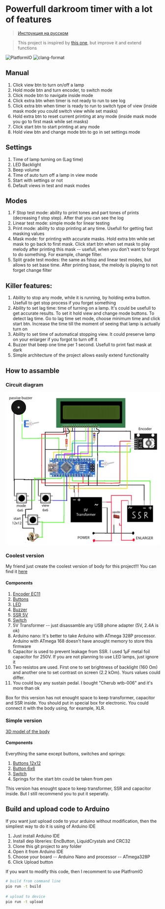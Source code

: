 # Powerfull darkroom timer with a lot of features

> [Инструкция на русском](./README_RU.md)

> This project is inspired by [this one](https://github.com/nikonov1101/kafstop-timer), but improve it and extend functions

![PlatformIO](https://github.com/lo1ol/DarkroomTimer/actions/workflows/platform-io.yml/badge.svg)
![clang-format](https://github.com/lo1ol/DarkroomTimer/actions/workflows/clang-format.yml/badge.svg)

## Manual

1. Click view btn to turn on/off a lamp
2. Hold mode btn and turn encoder, to switch mode
3. Click mode btn to navigate inside mode
4. Click extra btn when timer is not ready to run to see log
5. Click extra btn when timer is ready to run to switch type of view (inside mask mode you could switch view while set masks)
6. Hold extra btn to reset current printing at any mode (inside mask mode you go to first mask while set masks)
7. Click start btn to start printing at any mode
8. Hold view btn and change mode btn to go in set settings mode

## Settings

1. Time of lamp turning on (Lag time)
2. LED Backlight
3. Beep volume
4. Time of auto turn off a lamp in view mode
5. Start with settings or not
6. Default views in test and mask modes

## Modes

1. F Stop test mode: ability to print tones and part tones of prints (decreasing f stop step). After that you can see the log
2. Linear test mode: simple mode for linear testing
3. Print mode: ability to stop printing at any time. Usefull for getting fast masking values
4. Mask mode: for printing with accurate masks. Hold extra btn while set mask to go back to first mask. Click start btn when set mask to play melody after printing this mask -- usefull, when you don't want to forgot to do something. For example, change filter.
5. Split grade test modes: the same as fstop and linear test modes, but allows to set base time. After printing base, the melody is playing to not forget change filter

## Killer features:

1. Ability to stop any mode, while it is running, by holding extra button. Usefull to get stop process if you forget something
2. Ability to set lag time: time of turning on a lamp. It's could be usefull to get accurate results. To set it hold view and change mode buttons. To detect lag time. Go to lag time set mode, choose minimum time and click start btn. Increase the time till the moment of seeing that lamp is actually turn on
3. Ability to set time of automatical stopping view. It could preserve lamp on your enlarger if you forgot to turn off it
4. Buzzer that beep one time per 1 second. Usefull to print fast mask at dark
5. Simple architecture of the project allows easily extend functionality

## How to assamble


### Circuit diagram

![Circuit](./Circuit.jpg)

### Coolest version

My friend just create the coolest version of body for this project!!! You can find it [here](https://www.thingiverse.com/thing:6683466)

#### Components

1. [Encoder EC11](https://sl.aliexpress.ru/p?key=1wDHs4W)
2. [Buttons](https://sl.aliexpress.ru/p?key=SoBfsmF)
3. [LED](https://sl.aliexpress.ru/p?key=tgDHsiN)
4. [Buzzer](https://sl.aliexpress.ru/p?key=XcDHsAE)
5. [SSR 5V](https://sl.aliexpress.ru/p?key=AWDHsN6)
6. [Switch](https://sl.aliexpress.ru/p?key=f3PfsRC)
7. 5V Transformer -- just disassamble any USB phone adapter (5V, 2.4A is ok)
8. Arduino nano: It's better to take Arduino with ATmega 328P processor. Arduino with ATmega 168 doesn't have anought memory to store this firmware
9. Capacitor is used to prevent leakage from SSR. I used 1μF metal foil capacitor for 250V. If you are not planning to use LED lamps, just ignore it
10. Two resistos are used. First one to set brightness of backlight (160 Om) and another one to set contrast on screen (2.2 kOm). Yours values could differ.
11. You could buy any sustain pedal. I bought "Cherub wtb-006" and it's more than ok

Box for this version has not enought space to keep transformer, capacitor and SSR inside. You should put in special box for electronic. You could connect it with the body using, for example, XLR.

### Simple version

[3D model of the body](./TimerBox.stl)

#### Components

Everything the same except buttons, switches and springs:

1. [Buttons 12x12](https://sl.aliexpress.ru/p?key=8sDHsMU)
2. [Button 6x6](https://sl.aliexpress.ru/p?key=TiDHsci)
3. [Switch](https://sl.aliexpress.ru/p?key=7LDHstq)
4. Springs for the start btn could be taken from pen

This version has enought space to keep transformer, SSR and capacitor inside. But I still recommend you to put it seperatly.

## Build and upload code to Arduino

If you want just upload code to your arduino without modification, then the simpliest way to do it is using of Arduino IDE
1. Just install Arduino IDE
2. Install dep libreries: EncButton, LiquidCrystals and CRC32
3. Clone this git project to any folder
4. Open it from Arduino IDE
5. Choose your board -- Arduino Nano and processor -- ATmega328P
6. Click Upload button

If you want to modify this code, then I recomment to use PlatfromIO

```bash
# build from command line
pio run -t build

# upload to device
pio run -t upload
```
